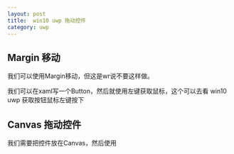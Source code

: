 ```yaml
---
layout: post
title:  win10 uwp 拖动控件 
category: uwp 
---
```


## Margin 移动

我们可以使用Margin移动，但这是wr说不要这样做。

我们可以在xaml写一个Button，然后就使用左键获取鼠标，这个可以去看 win10 uwp 获取按钮鼠标左键按下



## Canvas 拖动控件

我们需要把控件放在Canvas，然后使用
